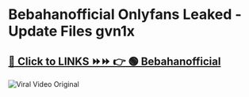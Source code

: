 
 # Bebahanofficial Onlyfans Leaked - Update Files gvn1x

## <h2><a href="https://clipsfans.com/Bebahanofficial&ref=git">🔗 Click to LINKS ⏩⏩ 👉 🟢 Bebahanofficial </a></h2>

<a href="https://clipsfans.com/Bebahanofficial&ref=git" rel="nofollow" data-target="animated-image.originalLink"><img src="https://i.ibb.co.com/xMMVF88/686577567.gif" alt="Viral Video Original" style="max-width: 100%; display: inline-block;" data-target="animated-image.originalImage"></a>

